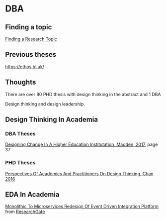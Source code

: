 # DBA

## Finding a topic
[Finding a Research Topic](https://ebs.online.hw.ac.uk/documents/Finding_A_Research_Topic.pdf)

## Previous theses
https://ethos.bl.uk/

## Thoughts
There are over 80 PHD thesis with design thinking in the abstract and 1 DBA

Design thinking and design leadership.

## Design Thinking In Academia
### DBA Theses

[Designing Change In A Higher Education Institutation, Madden, 2017](https://repository.cardiffmet.ac.uk/bitstream/handle/10369/9930/Final%20Thesis%20Heather%20Madden.pdf?sequence=1&isAllowed=y), page 37

### PHD Theses
[Perspectives Of Academics And Practitioners On Design Thinking, Chan 2016](https://repository.lboro.ac.uk/articles/thesis/Perspectives_of_academics_and_practitioners_on_design_thinking/9356960)

## EDA In Academia
[Monolithic To Microservices Redesign Of Event Driven Integration Platform](https://github.com/mad-folio/DBA/files/6872364/MonolithictoMicroservicesredesignofeventdrivenintegrationplatform.pdf) from [ResearchGate](https://www.researchgate.net/publication/326699683_Monolithic_to_microservices_redesign_of_event_driven_integration_platform)
